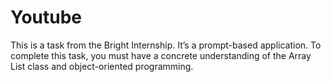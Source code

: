 # Youtube

This is a task from the Bright Internship. It’s a prompt-based application. To complete this task, you must have a concrete understanding of the Array List class and object-oriented programming.
